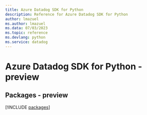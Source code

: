 ```yaml
---
title: Azure Datadog SDK for Python
description: Reference for Azure Datadog SDK for Python
author: lmazuel
ms.author: lmazuel
ms.data: 07/03/2023
ms.topic: reference
ms.devlang: python
ms.service: datadog
---
```

# Azure Datadog SDK for Python - preview
## Packages - preview
[!INCLUDE [packages](datadog-index.md)]